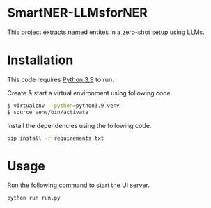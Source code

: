 # SmartNER-LLMsforNER
This project extracts named entites in a zero-shot setup using LLMs.

# Installation

This code requires [Python 3.9](https://www.python.org/downloads/release/python-3913/) to run.

Create & start a virtual environment using following code.

```sh
$ virtualenv --python=python3.9 venv
$ source venv/bin/activate
```

Install the dependencies using the following code.

```sh
pip install -r requirements.txt
```

# Usage
Run the following command to start the UI server.
```sh
python run run.py
```
